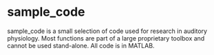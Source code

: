 # sample_code
sample_code is a small selection of code used for research in auditory physiology. Most functions are part of a large proprietary toolbox and cannot be used stand-alone. All code is in MATLAB.

